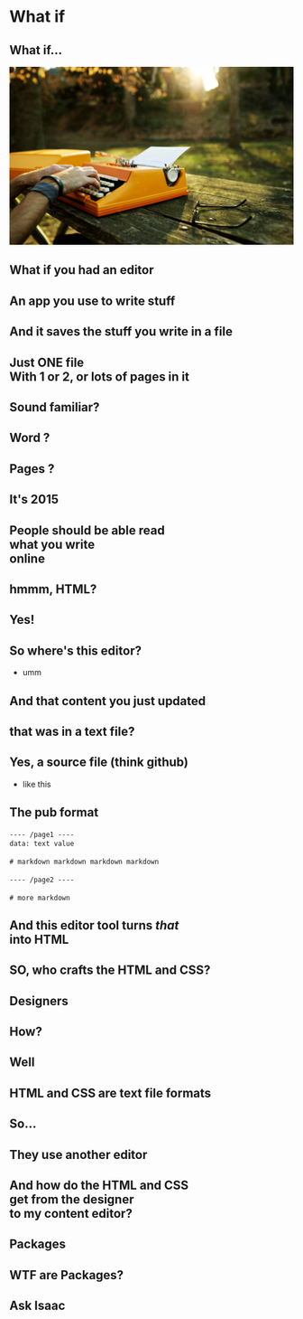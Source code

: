# What if

## What if...
![](/images/cover.jpg)

## What if you had an editor

## An app you use to write stuff

## And it saves the stuff you write in a file

## Just ONE file<br>With 1 or 2, or lots of pages in it

## Sound familiar?

## Word ?

## Pages ?

## It's 2015

## People should be able read<br> what you write<br> online

## hmmm, HTML?

## Yes!

## So where's this editor?
- umm


## And that content you just updated

## that was in a text file?

## Yes, a source file (think github)
- like this


## The pub format

    ---- /page1 ----
    data: text value

    # markdown markdown markdown markdown

    ---- /page2 ----

    # more markdown

## And this editor tool turns *that*<br>into HTML

## SO, who crafts the HTML and CSS?

## Designers

## How?

## Well

## HTML and CSS are text file formats

## So...

## They use another editor

## And how do the HTML and CSS<br>get from the designer<br>to **my** content editor?

## Packages

## WTF are Packages?

## Ask Isaac
